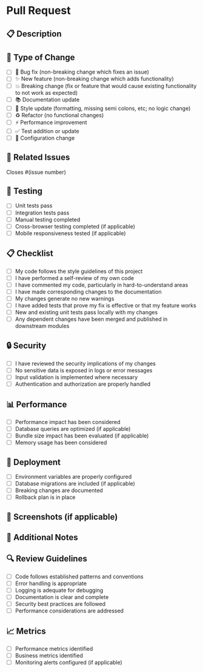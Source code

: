 # Pull Request

## 📋 Description
<!-- Provide a clear and concise description of the changes -->

## 🎯 Type of Change
- [ ] 🐛 Bug fix (non-breaking change which fixes an issue)
- [ ] ✨ New feature (non-breaking change which adds functionality)
- [ ] 💥 Breaking change (fix or feature that would cause existing functionality to not work as expected)
- [ ] 📚 Documentation update
- [ ] 🎨 Style update (formatting, missing semi colons, etc; no logic change)
- [ ] ♻️ Refactor (no functional changes)
- [ ] ⚡ Performance improvement
- [ ] ✅ Test addition or update
- [ ] 🔧 Configuration change

## 🔗 Related Issues
<!-- Link to any related issues -->
Closes #(issue number)

## 🧪 Testing
- [ ] Unit tests pass
- [ ] Integration tests pass
- [ ] Manual testing completed
- [ ] Cross-browser testing completed (if applicable)
- [ ] Mobile responsiveness tested (if applicable)

## 📋 Checklist
- [ ] My code follows the style guidelines of this project
- [ ] I have performed a self-review of my own code
- [ ] I have commented my code, particularly in hard-to-understand areas
- [ ] I have made corresponding changes to the documentation
- [ ] My changes generate no new warnings
- [ ] I have added tests that prove my fix is effective or that my feature works
- [ ] New and existing unit tests pass locally with my changes
- [ ] Any dependent changes have been merged and published in downstream modules

## 🔒 Security
- [ ] I have reviewed the security implications of my changes
- [ ] No sensitive data is exposed in logs or error messages
- [ ] Input validation is implemented where necessary
- [ ] Authentication and authorization are properly handled

## 📊 Performance
- [ ] Performance impact has been considered
- [ ] Database queries are optimized (if applicable)
- [ ] Bundle size impact has been evaluated (if applicable)
- [ ] Memory usage has been considered

## 🚀 Deployment
- [ ] Environment variables are properly configured
- [ ] Database migrations are included (if applicable)
- [ ] Breaking changes are documented
- [ ] Rollback plan is in place

## 📸 Screenshots (if applicable)
<!-- Add screenshots to help explain your changes -->

## 📝 Additional Notes
<!-- Any additional information that reviewers should know -->

## 🔍 Review Guidelines
<!-- Guidelines for reviewers -->
- [ ] Code follows established patterns and conventions
- [ ] Error handling is appropriate
- [ ] Logging is adequate for debugging
- [ ] Documentation is clear and complete
- [ ] Security best practices are followed
- [ ] Performance considerations are addressed

## 📈 Metrics
<!-- Any performance or business metrics that should be tracked -->
- [ ] Performance metrics identified
- [ ] Business metrics identified
- [ ] Monitoring alerts configured (if applicable)